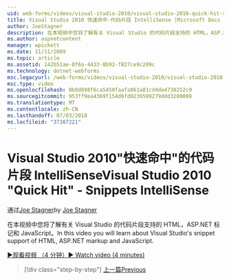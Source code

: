 ```yaml
---
uid: web-forms/videos/visual-studio-2010/visual-studio-2010-quick-hit-snippets-intellisense
title: Visual Studio 2010 快速命中-代码片段 IntelliSense |Microsoft Docs
author: JoeStagner
description: 在本视频中您将了解有关 Visual Studio 的代码片段支持的 HTML，ASP.NET 标记和 JavaScript。
ms.author: aspnetcontent
manager: wpickett
ms.date: 11/11/2009
ms.topic: article
ms.assetid: 142b51ae-0f6a-4433-8b92-f827ce9c209c
ms.technology: dotnet-webforms
msc.legacyurl: /web-forms/videos/visual-studio-2010/visual-studio-2010-quick-hit-snippets-intellisense
msc.type: video
ms.openlocfilehash: 0b0d098f6ca5450faafa861a81cd4de4730252c9
ms.sourcegitcommit: 953ff9ea4369f154d6fd0239599279ddd3280009
ms.translationtype: MT
ms.contentlocale: zh-CN
ms.lasthandoff: 07/03/2018
ms.locfileid: "37387221"
---
```

<a name="visual-studio-2010-quick-hit---snippets-intellisense"></a><span data-ttu-id="c3590-103">Visual Studio 2010"快速命中"的代码片段 IntelliSense</span><span class="sxs-lookup"><span data-stu-id="c3590-103">Visual Studio 2010 "Quick Hit" - Snippets IntelliSense</span></span>
====================
<span data-ttu-id="c3590-104">通过[Joe Stagner](https://github.com/JoeStagner)</span><span class="sxs-lookup"><span data-stu-id="c3590-104">by [Joe Stagner](https://github.com/JoeStagner)</span></span>

<span data-ttu-id="c3590-105">在本视频中您将了解有关 Visual Studio 的代码片段支持的 HTML，ASP.NET 标记和 JavaScript。</span><span class="sxs-lookup"><span data-stu-id="c3590-105">In this video you will learn about Visual Studio's snippet support of HTML, ASP.NET markup and JavaScript.</span></span>

[<span data-ttu-id="c3590-106">&#9654;观看视频 （4 分钟）</span><span class="sxs-lookup"><span data-stu-id="c3590-106">&#9654; Watch video (4 minutes)</span></span>](https://channel9.msdn.com/Blogs/ASP-NET-Site-Videos/visual-studio-2010-quick-hit-snippets-intellisense)

> [!div class="step-by-step"]
> [<span data-ttu-id="c3590-107">上一篇</span><span class="sxs-lookup"><span data-stu-id="c3590-107">Previous</span></span>](visual-studio-2010-quick-hit-websites-instead-of-web-projects.md)
